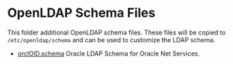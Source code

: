 # OpenLDAP Schema Files

This folder additional OpenLDAP schema files. These files will be copied to `/etc/openldap/schema` and can be used to customize the LDAP schema.

- [orclOID.schema](orclOID.schema) Oracle LDAP Schema for Oracle Net Services.
